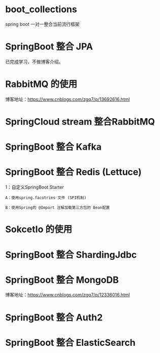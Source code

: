 # boot_collections

spring boot 一对一整合当前流行框架

# SpringBoot 整合 JPA

  已完成学习，不做博客介绍。

# RabbitMQ 的使用

博客地址：https://www.cnblogs.com/zgq7/p/13692616.html

# SpringCloud stream 整合RabbitMQ

# SpringBoot 整合 Kafka

# SpringBoot 整合 Redis (Lettuce)
  
  1：自定义SpringBoot Starter
  
    A：使用spring.facotries 文件 (SPI机制)
    
    B：使用Spring的 @Import 注解加载第三方包的 Bean配置
    
# SokcetIo 的使用

# SpringBoot 整合 ShardingJdbc

# SpringBoot 整合 MongoDB

博客地址：https://www.cnblogs.com/zgq7/p/12336016.html

# SpringBoot 整合 Auth2

# SpringBoot 整合 ElasticSearch

